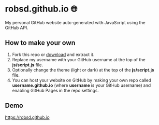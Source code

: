 # robsd.github.io 🌐

My personal GitHub website auto-generated with JavaScript using the GitHub API.

## How to make your own

1. Fork this repo or [download](https://github.com/robsd/robsd.github.io/archive/refs/heads/main.zip) and extract it.
2. Replace my username with your GitHub username at the top of the **js/script.js** file.
3. Optionally change the theme (light or dark) at the top of the **js/script.js** file.
4. You can host your website on GitHub by making your own repo called **username.github.io** (where **username** is your GitHub username) and enabling GitHub Pages in the repo settings.

## Demo

https://robsd.github.io
